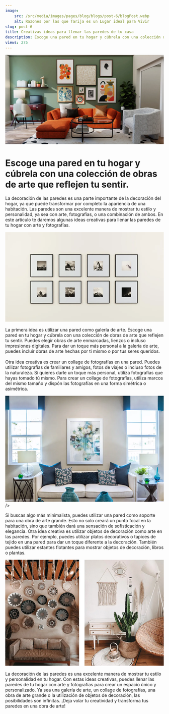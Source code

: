 ```yaml
---
image:
	src: /src/media/images/pages/blog/blogs/post-6/blogPost.webp
	alt: Razones por las que Tarija es un Lugar ideal para Vivir
slug: post-6
title: Creativas ideas para llenar las paredes de tu casa
description: Escoge una pared en tu hogar y cúbrela con una colección de obras de arte que reflejen tu sentir.
views: 275
---
```


<div class="text-black max-w-[80%] max-lg:max-w-[90%] mx-auto">
  <img
    class="w-full max-w-[420px] mx-auto mb-6 rounded-xl"
    src="/src/media/images/pages/blog/blogs/post-6/blogPost.webp"
    alt="Comienza a hacer ejercicio desde casa"
    loading="lazy"
    decoding="async"
  />
  <h1 class="text-lg font-my-raleway font-bold">
    Escoge una pared en tu hogar y cúbrela con una colección de obras de arte que reflejen tu sentir.
  </h1>
  <span class="block w-full h-[2px] bg-navy-blue mt-5"></span>
  <p class="text-sm text-dark py-5">
    La decoración de las paredes es una parte importante de la decoración del hogar, ya que puede transformar por completo la apariencia de una habitación. Las paredes son una excelente manera de mostrar tu estilo y personalidad, ya sea con arte, fotografías, o una combinación de ambos. En este artículo te daremos algunas ideas creativas para llenar las paredes de tu hogar con arte y fotografías.
  </p>
  <img
    class="w-full max-w-[420px] mx-auto mb-6 rounded-xl"
    src="/src/media/images/pages/blog/blogs/post-6/contentBlog1.webp"
    alt="Comienza a hacer ejercicio desde casa"
    loading="lazy"
    decoding="async"
  />
  <p class="text-sm text-dark py-5">
    La primera idea es utilizar una pared como galería de arte. Escoge una pared en tu hogar y cúbrela con una colección de obras de arte que reflejen tu sentir. Puedes elegir obras de arte enmarcadas, lienzos o incluso impresiones digitales. Para dar un toque más personal a la galería de arte, puedes incluir obras de arte hechas por ti mismo o por tus seres queridos.
    <br />
    <br />
    Otra idea creativa es crear un collage de fotografías en una pared. Puedes utilizar fotografías de familiares y amigos, fotos de viajes o incluso fotos de la naturaleza. Si quieres darle un toque más personal, utiliza fotografías que hayas tomado tú mismo. Para crear un collage de fotografías, utiliza marcos del mismo tamaño y dispón las fotografías en una forma simétrica o asimétrica.
  </p>
  <img
    class="w-full max-w-[420px] mx-auto mb-6 rounded-xl"
    src="/src/media/images/pages/blog/blogs/post-6/contentBlog2.webp"
    alt="Comienza a hacer ejercicio desde casa"
    loading="lazy"
    decoding="async"

  />
  <p class="text-sm text-dark py-5">
    Si buscas algo más minimalista, puedes utilizar una pared como soporte para una obra de arte grande. Esto no solo creará un punto focal en la habitación, sino que también dará una sensación de sofisticación y elegancia. Otra idea creativa es utilizar objetos de decoración como arte en las paredes. Por ejemplo, puedes utilizar platos decorativos o tapices de tejido en una pared para dar un toque diferente a la decoración. También puedes utilizar estantes flotantes para mostrar objetos de decoración, libros o plantas.
  </p>
  <img
    class="w-full max-w-[420px] mx-auto mb-6 rounded-xl"
    src="/src/media/images/pages/blog/blogs/post-6/contentBlog3.webp"
    alt="Comienza a hacer ejercicio desde casa"
    loading="lazy"
    decoding="async"
  />
  <p class="text-sm text-dark py-5">
    La decoración de las paredes es una excelente manera de mostrar tu estilo y personalidad en tu hogar. Con estas ideas creativas, puedes llenar las paredes de tu hogar con arte y fotografías para crear un espacio único y personalizado. Ya sea una galería de arte, un collage de fotografías, una obra de arte grande o la utilización de objetos de decoración, las posibilidades son infinitas. ¡Deja volar tu creatividad y transforma tus paredes en una obra de arte!
  </p>
</div>